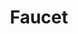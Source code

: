 ---
git: https://github.com/faucetsdn/faucet
logohandle: faucetnz
sort: faucet
title: Faucet
twitter: https://x.com/FaucetSdn
website: https://faucet.nz/
youtube: https://youtube.com/c/FaucetSDN
---